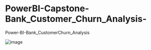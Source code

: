 # PowerBI-Capstone-Bank_Customer_Churn_Analysis-
Power-BI-Bank_CustomerChurn_Analysis 

![image](https://github.com/user-attachments/assets/1a9b093a-5107-4404-947c-d0c9bb81a6a7)
